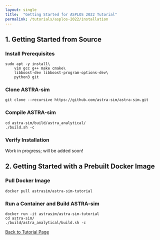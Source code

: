 ```yaml
---
layout: single
title:  "Getting Started for ASPLOS 2022 Tutorial"
permalink: /tutorials/asplos-2022/installation
---
```


## 1. Getting Started from Source
### Install Prerequisites
```
sudo apt -y install\
    vim gcc g++ make cmake\
    libboost-dev libboost-program-options-dev\
    python3 git
```

### Clone ASTRA-sim
```
git clone --recursive https://github.com/astra-sim/astra-sim.git
```

### Compile ASTRA-sim
```
cd astra-sim/build/astra_analytical/
./build.sh -c
```

### Verify Installation
Work in progress; will be added soon!

## 2. Getting Started with a Prebuilt Docker Image
### Pull Docker Image
```
docker pull astrasim/astra-sim-tutorial
```
### Run a Container and Build ASTRA-sim
```
docker run -it astrasim/astra-sim-tutorial
cd astra-sim/
./build/astra_analytical/build.sh -c
```

<nav class="pagination">
    <a href="/tutorials/asplos-2022" class="pagination--pager">Back to Tutorial Page</a>
</nav>
